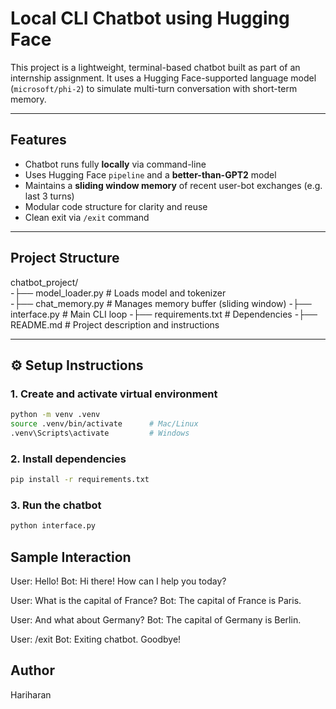 # Local CLI Chatbot using Hugging Face

This project is a lightweight, terminal-based chatbot built as part of an internship assignment. It uses a Hugging Face-supported language model (`microsoft/phi-2`) to simulate multi-turn conversation with short-term memory.

---

## Features

- Chatbot runs fully **locally** via command-line
- Uses Hugging Face `pipeline` and a **better-than-GPT2** model
- Maintains a **sliding window memory** of recent user-bot exchanges (e.g. last 3 turns)
- Modular code structure for clarity and reuse
- Clean exit via `/exit` command

---

## Project Structure

chatbot_project/<br />
-├── model_loader.py # Loads model and tokenizer<br />
-├── chat_memory.py # Manages memory buffer (sliding window)
-├── interface.py # Main CLI loop
-├── requirements.txt # Dependencies
-├── README.md # Project description and instructions


---

## ⚙️ Setup Instructions

### 1. Create and activate virtual environment
```bash
python -m venv .venv
source .venv/bin/activate      # Mac/Linux
.venv\Scripts\activate         # Windows
```

### 2. Install dependencies
```bash
pip install -r requirements.txt
```
### 3. Run the chatbot
```bash
python interface.py
```
## Sample Interaction
User: Hello!
Bot: Hi there! How can I help you today?

User: What is the capital of France?
Bot: The capital of France is Paris.

User: And what about Germany?
Bot: The capital of Germany is Berlin.

User: /exit
Bot: Exiting chatbot. Goodbye!

## Author
Hariharan
